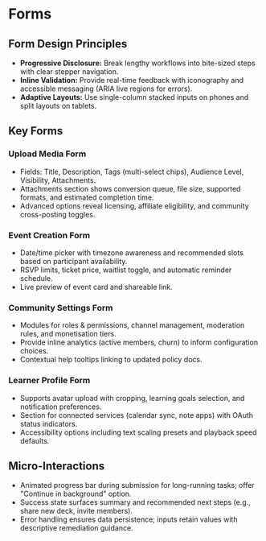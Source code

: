 # Forms

## Form Design Principles
- **Progressive Disclosure:** Break lengthy workflows into bite-sized steps with clear stepper navigation.
- **Inline Validation:** Provide real-time feedback with iconography and accessible messaging (ARIA live regions for errors).
- **Adaptive Layouts:** Use single-column stacked inputs on phones and split layouts on tablets.

## Key Forms
### Upload Media Form
- Fields: Title, Description, Tags (multi-select chips), Audience Level, Visibility, Attachments.
- Attachments section shows conversion queue, file size, supported formats, and estimated completion time.
- Advanced options reveal licensing, affiliate eligibility, and community cross-posting toggles.

### Event Creation Form
- Date/time picker with timezone awareness and recommended slots based on participant availability.
- RSVP limits, ticket price, waitlist toggle, and automatic reminder schedule.
- Live preview of event card and shareable link.

### Community Settings Form
- Modules for roles & permissions, channel management, moderation rules, and monetisation tiers.
- Provide inline analytics (active members, churn) to inform configuration choices.
- Contextual help tooltips linking to updated policy docs.

### Learner Profile Form
- Supports avatar upload with cropping, learning goals selection, and notification preferences.
- Section for connected services (calendar sync, note apps) with OAuth status indicators.
- Accessibility options including text scaling presets and playback speed defaults.

## Micro-Interactions
- Animated progress bar during submission for long-running tasks; offer "Continue in background" option.
- Success state surfaces summary and recommended next steps (e.g., share new deck, invite members).
- Error handling ensures data persistence; inputs retain values with descriptive remediation guidance.
